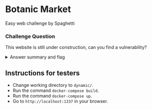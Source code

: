 # Botanic Market 

Easy web challenge by Spaghetti

### Challenge Question

This website is still under construction, can you find a vulnerability?

<details> 
  <summary>Answer summary and flag</summary>
  
  There is a double base64 encoded admin cookie that needs to be set to `ZEhKMVpR`, or false in double base64 (URL-safe variant).
  
  clubeh{c00k13_4u7h3n71c4710n_15_n07_54f3_eEr328VD}
</details>

## Instructions for testers

- Change working directory to `dynamic/`.
- Run the command `docker-compose build`.
- Run the command `docker-compose up`.
- Go to `http://localhost:1337` in your browser.

